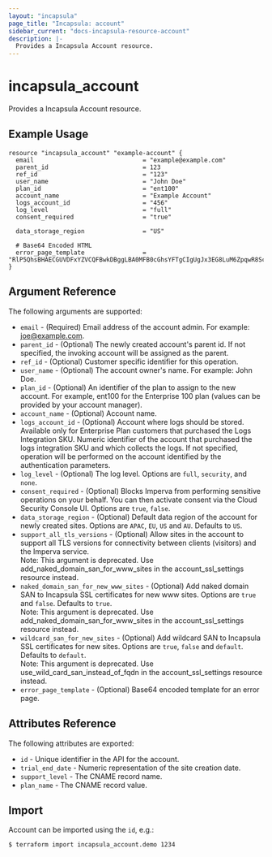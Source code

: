 ```yaml
---
layout: "incapsula"
page_title: "Incapsula: account"
sidebar_current: "docs-incapsula-resource-account"
description: |-
  Provides a Incapsula Account resource.
---
```


# incapsula_account

Provides a Incapsula Account resource. 

## Example Usage

```hcl
resource "incapsula_account" "example-account" {
  email                              = "example@example.com"
  parent_id                          = 123
  ref_id                             = "123"
  user_name                          = "John Doe"
  plan_id                            = "ent100"
  account_name                       = "Example Account"
  logs_account_id                    = "456"
  log_level                          = "full"
  consent_required                   = "true"

  data_storage_region                = "US"

  # Base64 Encoded HTML
  error_page_template                = "RlP5QhsBHAECGUVDFxYZVCQFBwkDBggLBA0MFB0cGhsYFTgCIgUgJx3EG8LuM6ZpqwR8ScEztVwTqbxuB8..."
}
```

## Argument Reference

The following arguments are supported:

* `email` - (Required) Email address of the account admin. For example: joe@example.com.
* `parent_id` - (Optional) The newly created account's parent id. If not specified, the invoking account will be assigned as the parent.
* `ref_id` - (Optional) Customer specific identifier for this operation.
* `user_name` - (Optional) The account owner's name. For example: John Doe.
* `plan_id` - (Optional) An identifier of the plan to assign to the new account. For example, ent100 for the Enterprise 100 plan (values can be provided by your account manager).
* `account_name` - (Optional) Account name.
* `logs_account_id` - (Optional) Account where logs should be stored. Available only for Enterprise Plan customers that purchased the Logs Integration SKU. Numeric identifier of the account that purchased the logs integration SKU and which collects the logs. If not specified, operation will be performed on the account identified by the authentication parameters.
* `log_level` - (Optional) The log level. Options are `full`, `security`, and `none`.
* `consent_required` - (Optional) Blocks Imperva from performing sensitive operations on your behalf. You can then activate consent via the Cloud Security Console UI. Options are `true`, `false`.
* `data_storage_region` - (Optional) Default data region of the account for newly created sites. Options are `APAC`, `EU`, `US` and `AU`. Defaults to `US`.
* `support_all_tls_versions` - (Optional) Allow sites in the account to support all TLS versions for connectivity between clients (visitors) and the Imperva service.  
                               Note: This argument is deprecated. Use add_naked_domain_san_for_www_sites in the account_ssl_settings resource instead.  
* `naked_domain_san_for_new_www_sites` - (Optional) Add naked domain SAN to Incapsula SSL certificates for new www sites. Options are `true` and `false`. Defaults to `true`.  
                                         Note: This argument is deprecated. Use add_naked_domain_san_for_www_sites in the account_ssl_settings resource instead.
* `wildcard_san_for_new_sites` - (Optional) Add wildcard SAN to Incapsula SSL certificates for new sites. Options are `true`, `false` and `default`. Defaults to `default`.  
                               Note: This argument is deprecated. Use use_wild_card_san_instead_of_fqdn in the account_ssl_settings resource instead.
* `error_page_template` - (Optional) Base64 encoded template for an error page.

## Attributes Reference

The following attributes are exported:

* `id` - Unique identifier in the API for the account.
* `trial_end_date` - Numeric representation of the site creation date.
* `support_level` - The CNAME record name.
* `plan_name` - The CNAME record value.

## Import

Account can be imported using the `id`, e.g.:

```
$ terraform import incapsula_account.demo 1234
```